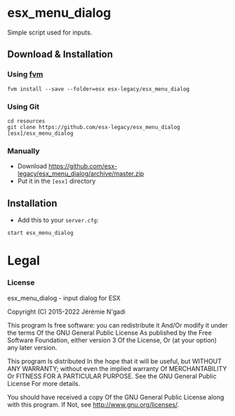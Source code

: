 # esx_menu_dialog
Simple script used for inputs.

## Download & Installation

### Using [fvm](https://github.com/qlaffont/fvm-installer)
```
fvm install --save --folder=esx esx-legacy/esx_menu_dialog
```

### Using Git
```
cd resources
git clone https://github.com/esx-legacy/esx_menu_dialog [esx]/esx_menu_dialog
```

### Manually
- Download https://github.com/esx-legacy/esx_menu_dialog/archive/master.zip
- Put it in the `[esx]` directory

## Installation
- Add this to your `server.cfg`:

```
start esx_menu_dialog
```

# Legal
### License
esx_menu_dialog - input dialog for ESX

Copyright (C) 2015-2022 Jérémie N'gadi

This program Is free software: you can redistribute it And/Or modify it under the terms Of the GNU General Public License As published by the Free Software Foundation, either version 3 Of the License, Or (at your option) any later version.

This program Is distributed In the hope that it will be useful, but WITHOUT ANY WARRANTY; without even the implied warranty Of MERCHANTABILITY Or FITNESS FOR A PARTICULAR PURPOSE. See the GNU General Public License For more details.

You should have received a copy Of the GNU General Public License along with this program. If Not, see http://www.gnu.org/licenses/.